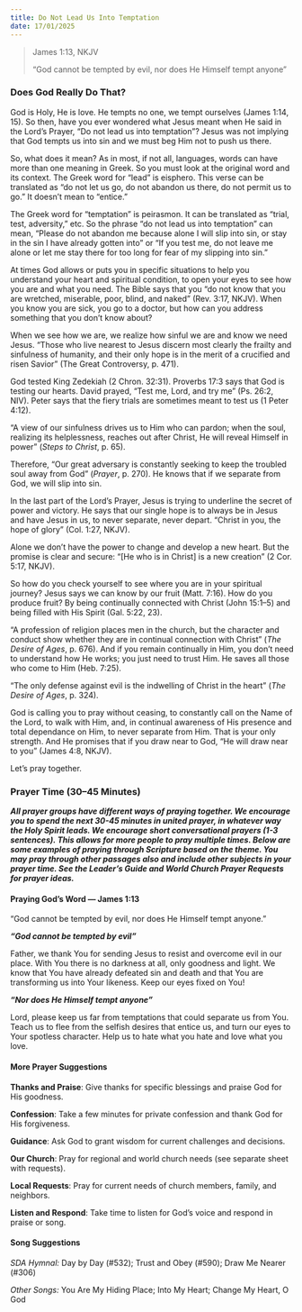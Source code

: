```yaml
---
title: Do Not Lead Us Into Temptation
date: 17/01/2025
---
```


> <p>James 1:13, NKJV</p>
> “God cannot be tempted by evil, nor does He Himself tempt anyone”

### Does God Really Do That?

God is Holy, He is love. He tempts no one, we tempt ourselves (James 1:14, 15). So then, have you ever wondered what Jesus meant when He said in the Lord’s Prayer, “Do not lead us into temptation”? Jesus was not implying that God tempts us into sin and we must beg Him not to push us there.

So, what does it mean? As in most, if not all, languages, words can have more than one meaning in Greek. So you must look at the original word and its context. The Greek word for “lead” is eisphero. This verse can be translated as “do not let us go, do not abandon us there, do not permit us to go.” It doesn’t mean to “entice.”

The Greek word for “temptation” is peirasmon. It can be translated as “trial, test, adversity,” etc. So the phrase “do not lead us into temptation” can mean, “Please do not abandon me because alone I will slip into sin, or stay in the sin I have already gotten into” or “If you test me, do not leave me alone or let me stay there for too long for fear of my slipping into sin.”

At times God allows or puts you in specific situations to help you understand your heart and spiritual condition, to open your eyes to see how you are and what you need. The Bible says that you “do not know that you are wretched, miserable, poor, blind, and naked” (Rev. 3:17, NKJV). When you know you are sick, you go to a doctor, but how can you address something that you don’t know about?

When we see how we are, we realize how sinful we are and know we need Jesus. “Those who live nearest to Jesus discern most clearly the frailty and sinfulness of humanity, and their only hope is in the merit of a crucified and risen Savior” (The Great Controversy, p. 471).

God tested King Zedekiah (2 Chron. 32:31). Proverbs 17:3 says that God is testing our hearts. David prayed, “Test me, Lord, and try me” (Ps. 26:2, NIV). Peter says that the fiery trials are sometimes meant to test us (1 Peter 4:12).

“A view of our sinfulness drives us to Him who can pardon; when the soul, realizing its helplessness, reaches out after Christ, He will reveal Himself in power” (_Steps to Christ_, p. 65).

Therefore, “Our great adversary is constantly seeking to keep the troubled soul away from God” (_Prayer_, p. 270). He knows that if we separate from God, we will slip into sin.

In the last part of the Lord’s Prayer, Jesus is trying to underline the secret of power and victory. He says that our single hope is to always be in Jesus and have Jesus in us, to never separate, never depart. “Christ in you, the hope of glory” (Col. 1:27, NKJV).

Alone we don’t have the power to change and develop a new heart. But the promise is clear and secure: “[He who is in Christ] is a new creation” (2 Cor. 5:17, NKJV).

So how do you check yourself to see where you are in your spiritual journey? Jesus says we can know by our fruit (Matt. 7:16). How do you produce fruit? By being continually connected with Christ (John 15:1­–5) and being filled with His Spirit (Gal. 5:22, 23).

“A profession of religion places men in the church, but the character and conduct show whether they are in continual connection with Christ” (_The Desire of Ages_, p. 676). And if you remain continually in Him, you don’t need to understand how He works; you just need to trust Him. He saves all those who come to Him (Heb. 7:25).

“The only defense against evil is the indwelling of Christ in the heart” (_The Desire of Ages_, p. 324).

God is calling you to pray without ceasing, to constantly call on the Name of the Lord, to walk with Him, and, in continual awareness of His presence and total dependance on Him, to never separate from Him. That is your only strength. And He promises that if you draw near to God, “He will draw near to you” (James 4:8, NKJV).

Let’s pray together.

### Prayer Time (30–45 Minutes)

_**All prayer groups have different ways of praying together. We encourage you to spend the next 30-45 minutes in united prayer, in whatever way the Holy Spirit leads. We encourage short conversational prayers (1-3 sentences). This allows for more people to pray multiple times. Below are some examples of praying through Scripture based on the theme. You may pray through other passages also and include other subjects in your prayer time. See the Leader’s Guide and World Church Prayer Requests for prayer ideas.**_

#### Praying God’s Word — James 1:13

“God cannot be tempted by evil, nor does He Himself tempt anyone.”

**_“God cannot be tempted by evil”_**

Father, we thank You for sending Jesus to resist and overcome evil in our place. With You there is no darkness at all, only goodness and light. We know that You have already defeated sin and death and that You are transforming us into Your likeness. Keep our eyes fixed on You!

**_“Nor does He Himself tempt anyone”_**

Lord, please keep us far from temptations that could separate us from You. Teach us to flee from the selfish desires that entice us, and turn our eyes to Your spotless character. Help us to hate what you hate and love what you love.

#### More Prayer Suggestions

**Thanks and Praise**: Give thanks for specific blessings and praise God for His goodness.

**Confession**: Take a few minutes for private confession and thank God for His forgiveness.

**Guidance**: Ask God to grant wisdom for current challenges and decisions.

**Our Church**: Pray for regional and world church needs (see separate sheet with requests).

**Local Requests**: Pray for current needs of church members, family, and neighbors.

**Listen and Respond**: Take time to listen for God’s voice and respond in praise or song.

#### Song Suggestions

_SDA Hymnal:_ Day by Day (#532); Trust and Obey (#590); Draw Me Nearer (#306)

_Other Songs:_ You Are My Hiding Place; Into My Heart; Change My Heart, O God